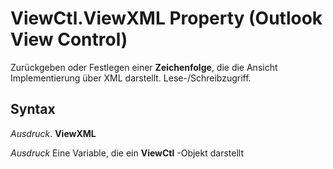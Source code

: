 
# ViewCtl.ViewXML Property (Outlook View Control)

Zurückgeben oder Festlegen einer  **Zeichenfolge**, die die Ansicht Implementierung über XML darstellt. Lese-/Schreibzugriff.


## Syntax

 _Ausdruck_. **ViewXML**

 _Ausdruck_ Eine Variable, die ein **ViewCtl** -Objekt darstellt

